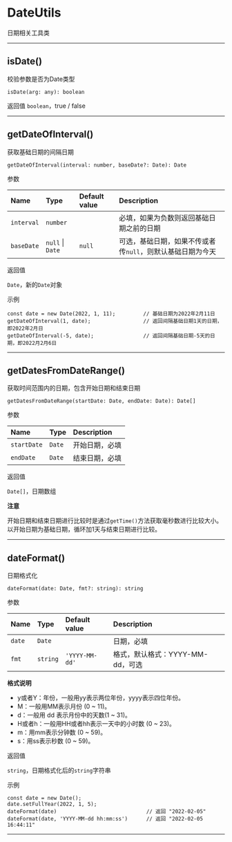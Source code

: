
# DateUtils

日期相关工具类

---

## isDate()

校验参数是否为Date类型
```
isDate(arg: any): boolean
```

返回值
`boolean`，true / false

___


## getDateOfInterval()

获取基础日期的间隔日期

```
getDateOfInterval(interval: number, baseDate?: Date): Date
```

参数

| Name | Type | Default value | Description |
| :------ | :------ | :------ | :------ |
| `interval` | `number` |  | 必填，如果为负数则返回基础日期之前的日期 |
| `baseDate` | ``null`` \| `Date` | `null` | 可选，基础日期，如果不传或者传`null`，则默认基础日期为今天 |

返回值

`Date`，新的`Date`对象

示例

```
const date = new Date(2022, 1, 11);			// 基础日期为2022年2月11日
getDateOfInterval(1, date);					// 返回间隔基础日期1天的日期，即2022年2月日
getDateOfInterval(-5, date);				// 返回间隔基础日期-5天的日期，即2022月2月6日
```



___

## getDatesFromDateRange()

获取时间范围内的日期，包含开始日期和结束日期
```
getDatesFromDateRange(startDate: Date, endDate: Date): Date[]
```
参数

| Name | Type | Description |
| :------ | :------ | :------ |
| `startDate` | `Date` | 开始日期，必填 |
| `endDate` | `Date` | 结束日期，必填 |

返回值

`Date[]`，日期数组

**注意**

开始日期和结束日期进行比较时是通过`getTime()`方法获取毫秒数进行比较大小。以开始日期为基础日期，循环加1天与结束日期进行比较。



___

## dateFormat()

日期格式化

```
dateFormat(date: Date, fmt?: string): string
```

参数

| Name | Type | Default value | Description |
| :------ | :------ | :------ | :------ |
| `date` | `Date` |  | 日期，必填 |
| `fmt` | `string` | `'YYYY-MM-dd'` | 格式，默认格式：YYYY-MM-dd，可选 |

**格式说明**

- y或者Y：年份，一般用yy表示两位年份，yyyy表示四位年份。
- M：一般用MM表示月份 (0 ~ 11)。
- d：一般用 dd 表示月份中的天数(1 ~ 31)。
- H或者h：一般用HH或者hh表示一天中的小时数 (0 ~ 23)。
- m：用mm表示分钟数 (0 ~ 59)。
- s：用ss表示秒数 (0 ~ 59)。

返回值

`string`，日期格式化后的`string`字符串

示例

```
const date = new Date();
date.setFullYear(2022, 1, 5);
dateFormat(date)                             // 返回 "2022-02-05"
dateFormat(date, 'YYYY-MM-dd hh:mm:ss')      // 返回 "2022-02-05 16:44:11"
```

___
